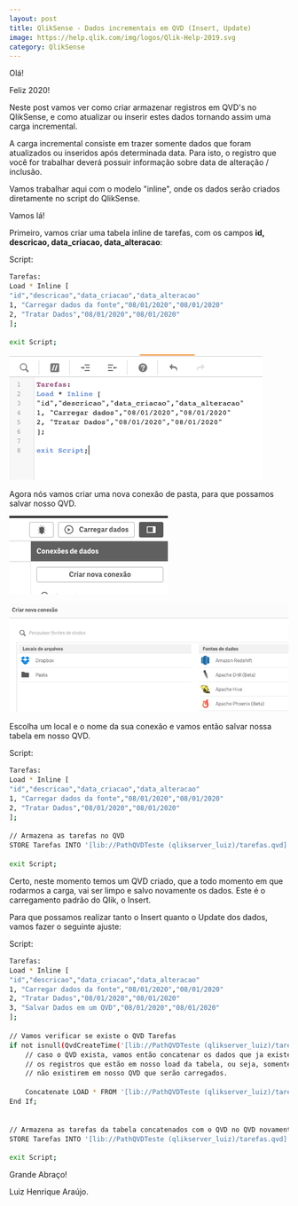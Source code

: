 ```yaml
---
layout: post
title: QlikSense - Dados incrementais em QVD (Insert, Update)
image: https://help.qlik.com/img/logos/Qlik-Help-2019.svg
category: QlikSense
---
```


Olá!

Feliz 2020!

Neste post vamos ver como criar armazenar registros em QVD's no QlikSense, e como atualizar ou inserir estes dados tornando assim uma carga incremental.

A carga incremental consiste em trazer somente dados que foram atualizados ou inseridos após determinada data. Para isto, o registro que você for trabalhar deverá possuir informação sobre data de alteração / inclusão.

Vamos trabalhar aqui com o modelo "inline", onde os dados serão criados diretamente no script do QlikSense.

Vamos lá!

Primeiro, vamos criar uma tabela inline de tarefas, com os campos <b>id, descricao, data_criacao, data_alteracao</b>:

Script:
```bash
Tarefas:
Load * Inline [
"id","descricao","data_criacao","data_alteracao"
1, "Carregar dados da fonte","08/01/2020","08/01/2020"
2, "Tratar Dados","08/01/2020","08/01/2020"
];

exit Script;
```

![Tabela](/img/posts/2020-01-09-20.16.00.png)

Agora nós vamos criar uma nova conexão de pasta, para que possamos salvar nosso QVD.

![Tabela](/img/posts/2020-01-09-20.19.40.png)

![Tabela](/img/posts/2020-01-09-20.19.49.png)

Escolha um local e o nome da sua conexão e vamos então salvar nossa tabela em nosso QVD.

Script:
```bash
Tarefas:
Load * Inline [
"id","descricao","data_criacao","data_alteracao"
1, "Carregar dados da fonte","08/01/2020","08/01/2020"
2, "Tratar Dados","08/01/2020","08/01/2020"
];

// Armazena as tarefas no QVD
STORE Tarefas INTO '[lib://PathQVDTeste (qlikserver_luiz)/tarefas.qvd]';

exit Script;
```

Certo, neste momento temos um QVD criado, que a todo momento em que rodarmos a carga, vai ser limpo e salvo novamente os dados. Este é o carregamento padrão do Qlik, o Insert.

Para que possamos realizar tanto o Insert quanto o Update dos dados, vamos fazer o seguinte ajuste:

Script:
```bash
Tarefas:
Load * Inline [
"id","descricao","data_criacao","data_alteracao"
1, "Carregar dados da fonte","08/01/2020","08/01/2020"
2, "Tratar Dados","08/01/2020","08/01/2020"
3, "Salvar Dados em um QVD","08/01/2020","08/01/2020"
];

// Vamos verificar se existe o QVD Tarefas
if not isnull(QvdCreateTime('[lib://PathQVDTeste (qlikserver_luiz)/tarefas.qvd]')) then
    // caso o QVD exista, vamos então concatenar os dados que ja existem mas ignorando 
    // os registros que estão em nosso load da tabela, ou seja, somente os ids que 
    // não existirem em nosso QVD que serão carregados.

	Concatenate LOAD * FROM '[lib://PathQVDTeste (qlikserver_luiz)/tarefas.qvd]'(qvd) WHERE NOT EXISTS(id);
End If;


// Armazena as tarefas da tabela concatenados com o QVD no QVD novamente
STORE Tarefas INTO '[lib://PathQVDTeste (qlikserver_luiz)/tarefas.qvd]';

exit Script;
```

Grande Abraço!

Luiz Henrique Araújo.
